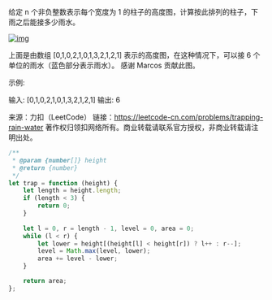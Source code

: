 给定 n 个非负整数表示每个宽度为 1 的柱子的高度图，计算按此排列的柱子，下雨之后能接多少雨水。

[![img](https://camo.githubusercontent.com/f6eb01ec1b0576df85acdf7258ddefac415dc63b/68747470733a2f2f747661312e73696e61696d672e636e2f6c617267652f30303753385a496c6c7931676737777961796d70766a333062673034687438712e6a7067)](https://camo.githubusercontent.com/f6eb01ec1b0576df85acdf7258ddefac415dc63b/68747470733a2f2f747661312e73696e61696d672e636e2f6c617267652f30303753385a496c6c7931676737777961796d70766a333062673034687438712e6a7067)

上面是由数组 [0,1,0,2,1,0,1,3,2,1,2,1] 表示的高度图，在这种情况下，可以接 6 个单位的雨水（蓝色部分表示雨水）。 感谢 Marcos 贡献此图。

示例:

输入: [0,1,0,2,1,0,1,3,2,1,2,1]
输出: 6

来源：力扣（LeetCode）
链接：https://leetcode-cn.com/problems/trapping-rain-water
著作权归领扣网络所有。商业转载请联系官方授权，非商业转载请注明出处。

```js
/**
 * @param {number[]} height
 * @return {number}
 */
let trap = function (height) {
    let length = height.length;
    if (length < 3) {
        return 0;
    }
    
    let l = 0, r = length - 1, level = 0, area = 0;
    while (l < r) {
        let lower = height[(height[l] < height[r]) ? l++ : r--];
        level = Math.max(level, lower);
        area += level - lower;
    }

    return area;
};

```
